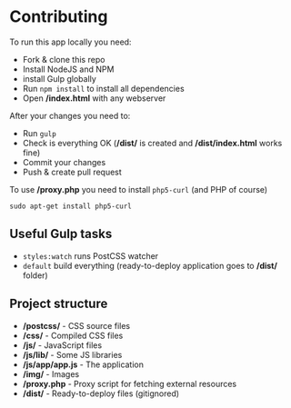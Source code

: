 # Contributing

To run this app locally you need:

- Fork & clone this repo
- Install NodeJS and NPM
- install Gulp globally
- Run ``npm install`` to install all dependencies
- Open **/index.html** with any webserver


After your changes you need to:

- Run ``gulp``
- Check is everything OK (**/dist/** is created and **/dist/index.html** works fine)
- Commit your changes
- Push & create pull request

To use **/proxy.php** you need to install ``php5-curl`` (and PHP of course)
```
sudo apt-get install php5-curl
```

## Useful Gulp tasks
- ``styles:watch`` runs PostCSS watcher
- ``default`` build everything (ready-to-deploy application goes to **/dist/** folder)

## Project structure
- **/postcss/** - CSS source files
- **/css/** - Compiled CSS files
- **/js/** - JavaScript files
- **/js/lib/** - Some JS libraries
- **/js/app/app.js** - The application
- **/img/** - Images
- **/proxy.php** - Proxy script for fetching external resources
- **/dist/** - Ready-to-deploy files (gitignored)

